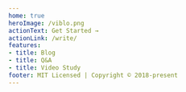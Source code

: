 ```yaml
---
home: true
heroImage: /viblo.png
actionText: Get Started →
actionLink: /write/
features:
- title: Blog 
- title: Q&A
- title: Video Study
footer: MIT Licensed | Copyright © 2018-present
---
```




